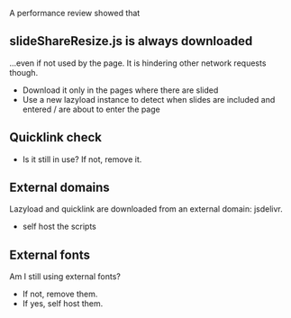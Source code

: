 A performance review showed that

## slideShareResize.js is always downloaded

...even if not used by the page.
It is hindering other network requests though.

- Download it only in the pages where there are slided
- Use a new lazyload instance to detect when slides are included and entered / are about to enter the page

## Quicklink check

- Is it still in use? If not, remove it.

## External domains

Lazyload and quicklink are downloaded from an external domain: jsdelivr.
- self host the scripts

## External fonts

Am I still using external fonts?

- If not, remove them.
- If yes, self host them.